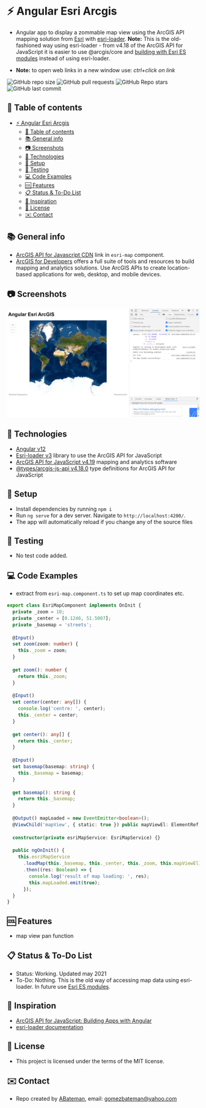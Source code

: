 # :zap: Angular Esri Arcgis

* Angular app to display a zommable map view using the ArcGIS API mapping solution from [Esri](https://www.esri.com/en-us/home) with [esri-loader](https://github.com/Esri/esri-loader). **Note:** This is the old-fashioned way using esri-loader - from v4.18 of the ArcGIS API for JavaScript it is easier to use @arcgis/core and [building with Esri ES modules](https://developers.arcgis.com/javascript/latest/es-modules/) instead of using esri-loader.

* **Note:** to open web links in a new window use: _ctrl+click on link_

![GitHub repo size](https://img.shields.io/github/repo-size/AndrewJBateman/angular-esri-arcgis?style=plastic)
![GitHub pull requests](https://img.shields.io/github/issues-pr/AndrewJBateman/angular-esri-arcgis?style=plastic)
![GitHub Repo stars](https://img.shields.io/github/stars/AndrewJBateman/angular-esri-arcgis?style=plastic)
![GitHub last commit](https://img.shields.io/github/last-commit/AndrewJBateman/angular-esri-arcgis?style=plastic)

## :page_facing_up: Table of contents

* [:zap: Angular Esri Arcgis](#zap-angular-esri-arcgis)
  * [:page_facing_up: Table of contents](#page_facing_up-table-of-contents)
  * [:books: General info](#books-general-info)
  * [:camera: Screenshots](#camera-screenshots)
  * [:signal_strength: Technologies](#signal_strength-technologies)
  * [:floppy_disk: Setup](#floppy_disk-setup)
  * [:flashlight: Testing](#flashlight-testing)
  * [:computer: Code Examples](#computer-code-examples)
  * [:cool: Features](#cool-features)
  * [:clipboard: Status & To-Do List](#clipboard-status--to-do-list)
  * [:clap: Inspiration](#clap-inspiration)
  * [:file_folder: License](#file_folder-license)
  * [:envelope: Contact](#envelope-contact)

## :books: General info

* [ArcGIS API for Javascript CDN](https://developers.arcgis.com/javascript/latest/guide/get-api/#cdn) link in `esri-map` component.
* [ArcGIS for Developers](https://developers.arcgis.com/) offers a full suite of tools and resources to build mapping and analytics solutions. Use ArcGIS APIs to create location-based applications for web, desktop, and mobile devices.

## :camera: Screenshots

![Example screenshot](./img/map.png)

## :signal_strength: Technologies

* [Angular v12](https://angular.io/)
* [Esri-loader v3](https://github.com/Esri/esri-loader) library to use the ArcGIS API for JavaScript
* [ArcGIS API for JavaScript v4.19](https://developers.arcgis.com/javascript/) mapping and analytics software
* [@types/arcgis-js-api v4.18.0](https://www.npmjs.com/package/@types/arcgis-js-api) type definitions for ArcGIS API for JavaScript

## :floppy_disk: Setup

* Install dependencies by running `npm i`
* Run `ng serve` for a dev server. Navigate to `http://localhost:4200/`.
* The app will automatically reload if you change any of the source files

## :flashlight: Testing

* No test code added.

## :computer: Code Examples

* extract from `esri-map.component.ts` to set up map coordinates etc.

```typescript
export class EsriMapComponent implements OnInit {
  private _zoom = 10;
  private _center = [0.1246, 51.5007];
  private _basemap = 'streets';

  @Input()
  set zoom(zoom: number) {
    this._zoom = zoom;
  }

  get zoom(): number {
    return this._zoom;
  }

  @Input()
  set center(center: any[]) {
    console.log('centre: ', center);
    this._center = center;
  }

  get center(): any[] {
    return this._center;
  }

  @Input()
  set basemap(basemap: string) {
    this._basemap = basemap;
  }

  get basemap(): string {
    return this._basemap;
  }

  @Output() mapLoaded = new EventEmitter<boolean>();
  @ViewChild('mapView', { static: true }) public mapViewEl: ElementRef;

  constructor(private esriMapService: EsriMapService) {}

  public ngOnInit() {
    this.esriMapService
      .loadMap(this._basemap, this._center, this._zoom, this.mapViewEl)
      .then((res: Boolean) => {
        console.log('result of map loading: ', res);
        this.mapLoaded.emit(true);
      });
  }
}
```

## :cool: Features

* map view pan function

## :clipboard: Status & To-Do List

* Status: Working. Updated may 2021
* To-Do: Nothing. This is the old way of accessing map data using esri-loader. In future use [Esri ES modules](https://developers.arcgis.com/javascript/latest/es-modules/).

## :clap: Inspiration

* [ArcGIS API for JavaScript: Building Apps with Angular](https://www.youtube.com/watch?v=ea4D-qGU0_0)
* [esri-loader documentation](https://www.npmjs.com/package/esri-loader)

## :file_folder: License

* This project is licensed under the terms of the MIT license.

## :envelope: Contact

* Repo created by [ABateman](https://github.com/AndrewJBateman), email: gomezbateman@yahoo.com
